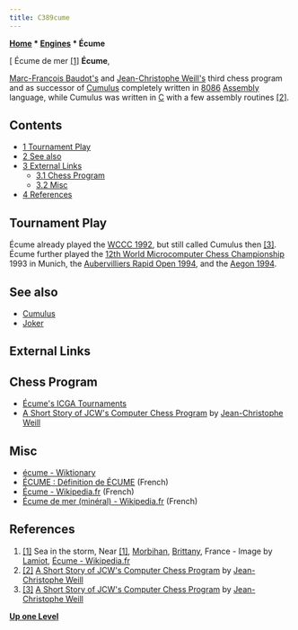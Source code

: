 ```yaml
---
title: C389cume
---
```

**[Home](Home "Home") * [Engines](Engines "Engines") * Écume**

\[ Écume de mer <a id="cite-note-1" href="#cite-ref-1">[1]</a>
**Écume**,

[Marc-François Baudot's](Marc-Fran%C3%A7ois_Baudot "Marc-François Baudot") and [Jean-Christophe Weill's](Jean-Christophe_Weill "Jean-Christophe Weill") third chess program and as successor of [Cumulus](Cumulus "Cumulus") completely written in [8086](8086 "8086") [Assembly](Assembly "Assembly") language, while Cumulus was written in [C](C "C") with a few assembly routines <a id="cite-note-2" href="#cite-ref-2">[2]</a>.

## Contents

- [1 Tournament Play](#tournament-play)
- [2 See also](#see-also)
- [3 External Links](#external-links)
  - [3.1 Chess Program](#chess-program)
  - [3.2 Misc](#misc)
- [4 References](#references)

## Tournament Play

Écume already played the [WCCC 1992](WCCC_1992 "WCCC 1992"), but still called Cumulus then <a id="cite-note-3" href="#cite-ref-3">[3]</a>. Écume further played the [12th World Microcomputer Chess Championship](WMCCC_1993 "WMCCC 1993") 1993 in Munich, the [Aubervilliers Rapid Open 1994](Aubervilliers_Rapid_Open#1994 "Aubervilliers Rapid Open"), and the [Aegon 1994](Aegon_1994 "Aegon 1994").

## See also

- [Cumulus](Cumulus "Cumulus")
- [Joker](Joker "Joker")

## External Links

## Chess Program

- [Écume's ICGA Tournaments](https://www.game-ai-forum.org/icga-tournaments/program.php?id=208)
- [A Short Story of JCW's Computer Chess Program](http://recherche.enac.fr/~weill/chess.html) by [Jean-Christophe Weill](Jean-Christophe_Weill "Jean-Christophe Weill")

## Misc

- [écume - Wiktionary](https://en.wiktionary.org/wiki/%C3%A9cume)
- [ÉCUME : Définition de ÉCUME](http://www.cnrtl.fr/definition/%C3%A9cume) (French)
- [Écume - Wikipedia.fr](https://fr.wikipedia.org/wiki/%C3%89cume) (French)
- [Écume de mer (minéral) - Wikipedia.fr](https://fr.wikipedia.org/wiki/%C3%89cume_de_mer_%28min%C3%A9ral%29) (French)

## References

1. <a id="cite-ref-1" href="#cite-note-1">[1]</a> Sea in the storm, Near [[1]](https://en.wikipedia.org/wiki/Quiberon%7CQuiberon), [Morbihan](https://en.wikipedia.org/wiki/Morbihan), [Brittany](<https://en.wikipedia.org/wiki/Brittany_(administrative_region)>), France - Image by [Lamiot](https://commons.wikimedia.org/wiki/User:Lamiot), [Écume - Wikipedia.fr](https://fr.wikipedia.org/wiki/%C3%89cume)
1. <a id="cite-ref-2" href="#cite-note-2">[2]</a> [A Short Story of JCW's Computer Chess Program](http://recherche.enac.fr/~weill/chess.html) by [Jean-Christophe Weill](Jean-Christophe_Weill "Jean-Christophe Weill")
1. <a id="cite-ref-3" href="#cite-note-3">[3]</a> [A Short Story of JCW's Computer Chess Program](http://recherche.enac.fr/~weill/chess.html) by [Jean-Christophe Weill](Jean-Christophe_Weill "Jean-Christophe Weill")

**[Up one Level](Engines "Engines")**

